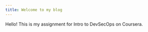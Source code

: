 ```yaml
---
title: Welcome to my blog
---
```


Hello! This is my assignment for Intro to DevSecOps on Coursera.
